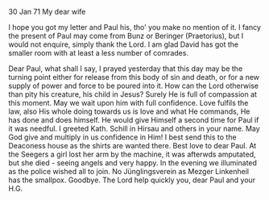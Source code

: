  30 Jan 71
My dear wife

I hope you got my letter and Paul his, tho' you make no mention of it. I fancy the present of Paul may come from Bunz or Beringer (Praetorius), but I would not enquire, simply thank the Lord. I am glad David has got the smaller room with at least a less number of comrades.

Dear Paul, what shall I say, I prayed yesterday that this day may be the turning point either for release from this body of sin and death, or for a new supply of power and force to be poured into it. How can the Lord otherwise than pity his creature, his child in Jesus? Surely He is full of compassion at this moment. May we wait upon him with full confidence. 
Love fulfils the law, also His whole doing towards us is love and what He commands, He has done and does himself. He would give Himself a second time for Paul if it was needful. I greeted Kath. Schill in Hirsau and others in your name. May God give and multiply in us confidence in Him! 
I best send this to the Deaconess house as the shirts are wanted there. 
Best love to dear Paul. At the Seegers a girl lost her arm by the machine, it was afterwds amputated, but she died - seeing angels and very happy. In the evening we illuminated as the police wished all to join. No Jünglingsverein as Mezger Linkenheil has the smallpox. Goodbye. The Lord help quickly you, dear Paul and your
 H.G.
